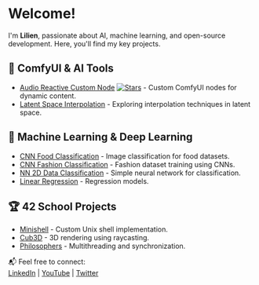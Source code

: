# Welcome!  
I'm **Lilien**, passionate about AI, machine learning, and open-source development. Here, you'll find my key projects.


## 🔧 ComfyUI & AI Tools  
- [Audio Reactive Custom Node](https://github.com/yvann-ba/ComfyUI_Yvann-Nodes) [![Stars](https://img.shields.io/github/stars/yvann-ba/ComfyUI_Yvann-Nodes?style=social)](https://github.com/yvann-ba/ComfyUI_Yvann-Nodes) - Custom ComfyUI nodes for dynamic content.   
- [Latent Space Interpolation](https://github.com/Lilien86/Comfyui_Lilien) - Exploring interpolation techniques in latent space.

## 🤖 Machine Learning & Deep Learning  
- [CNN Food Classification](https://github.com/Lilien86/Food_Wars_Dataset) - Image classification for food datasets.  
- [CNN Fashion Classification](https://github.com/Lilien86/Fashion_Computer_Vision) - Fashion dataset training using CNNs.  
- [NN 2D Data Classification](https://github.com/Lilien86/Neural_Network_Classification) - Simple neural network for classification.  
- [Linear Regression](https://github.com/Lilien86/Linear_Regression_Model) - Regression models.  

## 🏆 42 School Projects  
- [Minishell](https://github.com/Lilien86?tab=repositories) - Custom Unix shell implementation.  
- [Cub3D](https://github.com/Lilien86/Cube_3d) - 3D rendering using raycasting.  
- [Philosophers](https://github.com/Lilien86/Philosophers) - Multithreading and synchronization.  


📬 Feel free to connect:  
[LinkedIn](https://www.linkedin.com/in/lilien-auger-93b1b2258/) | [YouTube](https://www.youtube.com/channel/UCxgptCB1LLyliuXIEvfGAqw) | [Twitter](https://x.com/Lilien_RIG)  
